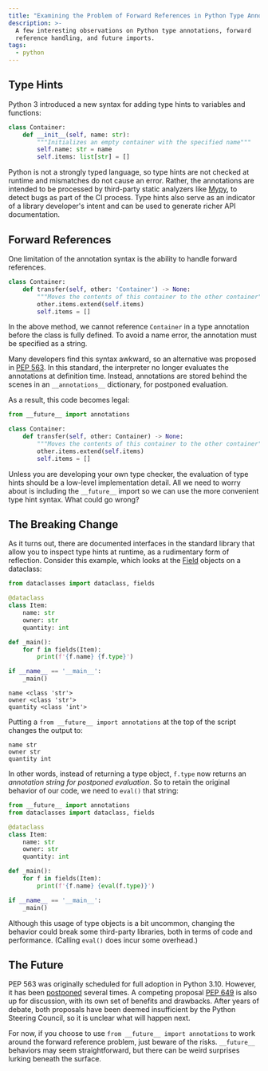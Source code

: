 ```yaml
---
title: "Examining the Problem of Forward References in Python Type Annotations"
description: >-
  A few interesting observations on Python type annotations, forward
  reference handling, and future imports.
tags:
  - python
---
```


## Type Hints

Python 3 introduced a new syntax for adding type hints to variables and functions:

```python
class Container:
    def __init__(self, name: str):
        """Initializes an empty container with the specified name"""
        self.name: str = name
        self.items: list[str] = []
```

Python is not a strongly typed language, so type hints are not checked at runtime
and mismatches do not cause an error. Rather, the annotations are intended to be processed
by third-party static analyzers like [Mypy][mypy], to detect bugs as part of the CI process.
Type hints also serve as an indicator of a library developer's intent and can be used to generate
richer API documentation.

## Forward References

One limitation of the annotation syntax is the ability to handle forward references.

```python
class Container:
    def transfer(self, other: 'Container') -> None:
        """Moves the contents of this container to the other container"""
        other.items.extend(self.items)
        self.items = []
```

<!-- truncate -->

In the above method, we cannot reference `Container` in a type annotation before the class is fully defined.
To avoid a name error, the annotation must be specified as a string.

Many developers find this syntax awkward, so an alternative was proposed in [PEP 563][pep563].
In this standard, the interpreter no longer evaluates the annotations at definition time.
Instead, annotations are stored behind the scenes in an `__annotations__` dictionary,
for postponed evaluation.

As a result, this code becomes legal:

```python
from __future__ import annotations

class Container:
    def transfer(self, other: Container) -> None:
        """Moves the contents of this container to the other container"""
        other.items.extend(self.items)
        self.items = []
```

Unless you are developing your own type checker, the evaluation of type hints should be
a low-level implementation detail. All we need to worry about is including the `__future__` import
so we can use the more convenient type hint syntax. What could go wrong?

## The Breaking Change

As it turns out, there are documented interfaces in the standard library that allow you
to inspect type hints at runtime, as a rudimentary form of reflection.
Consider this example, which looks at the [Field][field] objects on a dataclass:

```python
from dataclasses import dataclass, fields

@dataclass
class Item:
    name: str
    owner: str
    quantity: int

def _main():
    for f in fields(Item):
        print(f'{f.name} {f.type}')

if __name__ == '__main__':
    _main()
```

```
name <class 'str'>
owner <class 'str'>
quantity <class 'int'>
```

Putting a `from __future__ import annotations` at the top of the script changes the output to:

```
name str
owner str
quantity int
```

In other words, instead of returning a type object, `f.type` now returns an _annotation string for postponed evaluation_.
So to retain the original behavior of our code, we need to `eval()` that string:

```python
from __future__ import annotations
from dataclasses import dataclass, fields

@dataclass
class Item:
    name: str
    owner: str
    quantity: int

def _main():
    for f in fields(Item):
        print(f'{f.name} {eval(f.type)}')

if __name__ == '__main__':
    _main()
```

Although this usage of type objects is a bit uncommon, changing the behavior could break some third-party libraries,
both in terms of code and performance. (Calling `eval()` does incur some overhead.)

## The Future

PEP 563 was originally scheduled for full adoption in Python 3.10. However, it has been [postponed] several times.
A competing proposal [PEP 649][pep649] is also up for discussion, with its own set of benefits and drawbacks.
After years of debate, both proposals have been deemed insufficient by the Python Steering Council,
so it is unclear what will happen next.

For now, if you choose to use `from __future__ import annotations` to work around the forward reference problem,
just beware of the risks. `__future__` behaviors may seem straightforward, but there can be weird surprises lurking
beneath the surface.


[field]: https://docs.python.org/3.11/library/dataclasses.html#dataclasses.Field
[mypy]: https://github.com/python/mypy
[pep563]: https://peps.python.org/pep-0563/
[pep649]: https://peps.python.org/pep-0649/
[postponed]: https://mail.python.org/archives/list/python-dev@python.org/message/VIZEBX5EYMSYIJNDBF6DMUMZOCWHARSO/
